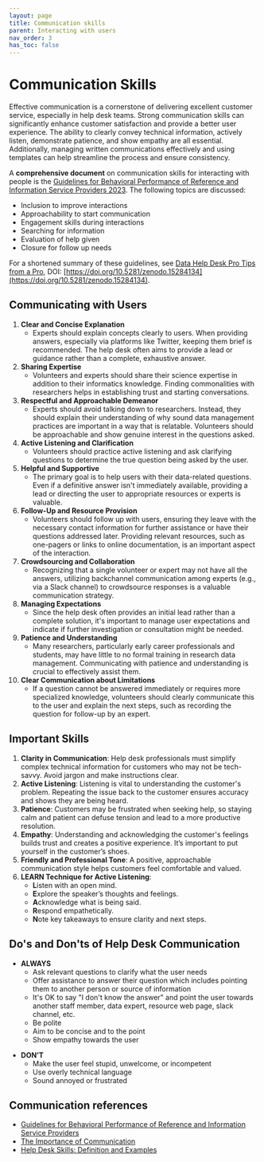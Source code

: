 ```yaml
---
layout: page
title: Communication skills
parent: Interacting with users
nav_order: 3
has_toc: false
---
```


# Communication Skills

Effective communication is a cornerstone of delivering excellent customer
service, especially in help desk teams. Strong communication skills can
significantly enhance customer satisfaction and provide a better user
experience. The ability to clearly convey technical information, actively
listen, demonstrate patience, and show empathy are all essential. Additionally,
managing written communications effectively and using templates can help
streamline the process and ensure consistency.

A **comprehensive document** on communication skills for interacting with people
is the
[Guidelines for Behavioral Performance of Reference and Information Service Providers 2023](https://www.ala.org/rusa/resources/guidelines/guidelinesbehavioral).
The following topics are discussed:

-   Inclusion to improve interactions
-   Approachability to start communication
-   Engagement skills during interactions
-   Searching for information
-   Evaluation of help given
-   Closure for follow up needs

For a shortened summary of these guidelines, see
[Data Help Desk Pro Tips from a Pro](https://zenodo.org/records/15284135), DOI:
[https://doi.org/10.5281/zenodo.15284134](https://doi.org/10.5281/zenodo.15284134).

## Communicating with Users

<!-- prettier-ignore -->
1. **Clear and Concise Explanation**
   - Experts should explain concepts clearly to users. When providing answers, especially via platforms like Twitter, keeping them brief is recommended. The help desk often aims to provide a lead or guidance rather than a complete, exhaustive answer.
1. **Sharing Expertise**
   - Volunteers and experts should share their science expertise in addition to their informatics knowledge. Finding commonalities with researchers helps in establishing trust and starting conversations.
1. **Respectful and Approachable Demeanor**
   - Experts should avoid talking down to researchers. Instead, they should explain their understanding of why sound data management practices are important in a way that is relatable. Volunteers should be approachable and show genuine interest in the questions asked.
1. **Active Listening and Clarification**
   - Volunteers should practice active listening and ask clarifying questions to determine the true question being asked by the user.
1. **Helpful and Supportive**
   - The primary goal is to help users with their data-related questions. Even if a definitive answer isn't immediately available, providing a lead or directing the user to appropriate resources or experts is valuable.
1. **Follow-Up and Resource Provision**
   - Volunteers should follow up with users, ensuring they leave with the necessary contact information for further assistance or have their questions addressed later. Providing relevant resources, such as one-pagers or links to online documentation, is an important aspect of the interaction.
1. **Crowdsourcing and Collaboration**
   - Recognizing that a single volunteer or expert may not have all the answers, utilizing backchannel communication among experts (e.g., via a Slack channel) to crowdsource responses is a valuable communication strategy.
1. **Managing Expectations**
   - Since the help desk often provides an initial lead rather than a complete solution, it's important to manage user expectations and indicate if further investigation or consultation might be needed.
1. **Patience and Understanding**
   - Many researchers, particularly early career professionals and students, may have little to no formal training in research data management. Communicating with patience and understanding is crucial to effectively assist them.
1. **Clear Communication about Limitations**
   - If a question cannot be answered immediately or requires more specialized knowledge, volunteers should clearly communicate this to the user and explain the next steps, such as recording the question for follow-up by an expert.

## Important Skills

<!-- prettier-ignore -->
1. **Clarity in Communication**: Help desk professionals must simplify complex
   technical information for customers who may not be tech-savvy. Avoid jargon
   and make instructions clear.
2. **Active Listening**: Listening is vital to understanding the customer's
   problem. Repeating the issue back to the customer ensures accuracy and shows
   they are being heard.
3. **Patience**: Customers may be frustrated when seeking help, so staying calm
   and patient can defuse tension and lead to a more productive resolution.
4. **Empathy**: Understanding and acknowledging the customer's feelings builds
   trust and creates a positive experience. It’s important to put yourself in
   the customer’s shoes.
5. **Friendly and Professional Tone**: A positive, approachable communication
   style helps customers feel comfortable and valued.
6. **LEARN Technique for Active Listening**:
    - **L**isten with an open mind.
    - **E**xplore the speaker’s thoughts and feelings.
    - **A**cknowledge what is being said.
    - **R**espond empathetically.
    - **N**ote key takeaways to ensure clarity and next steps.

## Do's and Don'ts of Help Desk Communication

-   **ALWAYS**
    -   Ask relevant questions to clarify what the user needs
    -   Offer assistance to answer their question which includes pointing them
        to another person or source of information
    -   It's OK to say "I don't know the answer" and point the user towards
        another staff member, data expert, resource web page, slack channel,
        etc.
    -   Be polite
    -   Aim to be concise and to the point
    -   Show empathy towards the user

<!-- prettier-ignore -->
-   **DON’T**
    -   Make the user feel stupid, unwelcome, or incompetent
    -   Use overly technical language
    -   Sound annoyed or frustrated

## Communication references

-   [Guidelines for Behavioral Performance of Reference and Information Service Providers](https://www.ala.org/rusa/resources/guidelines/guidelinesbehavioral)
-   [The Importance of Communication](https://www.iseoblue.com/post/the-importance-of-communication)
-   [Help Desk Skills: Definition and Examples](https://www.indeed.com/career-advice/resumes-cover-letters/help-desk-skills)
